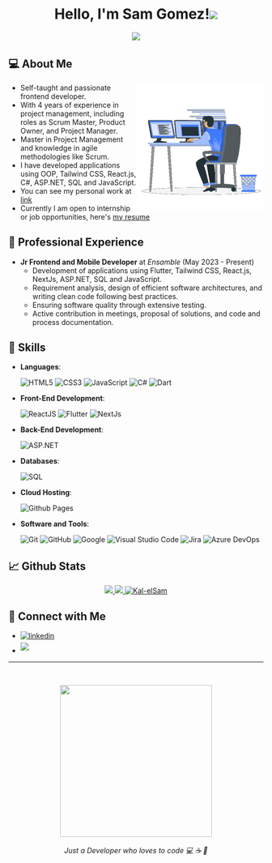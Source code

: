 <h1 align="center"><b>Hello, I'm Sam Gomez!</b><img src="https://media.giphy.com/media/hvRJCLFzcasrR4ia7z/giphy.gif" width="35"></h1>

<p align="center">
  <a href="https://github.com/Kal-elSam/Kal-elSam"><img src="https://readme-typing-svg.herokuapp.com?font=Time+New+Roman&color=cyan&size=25&center=true&vCenter=true&width=600&height=100&lines=Frontend+Developer;Project+Manager+with+4+Years+Experience;Passionate+About+Agile+Methodologies;Perpetual+Learner+and+Tech+Curious;Constantly+Seeking+Challenges."></a>
</p>

## 💻 About Me

<img align="right" src="https://github.com/0xAbdulKhalid/0xAbdulKhalid/raw/main/assets/mdImages/Right_Side.gif" width = 250px>

- Self-taught and passionate frontend developer.
- With 4 years of experience in project management, including roles as Scrum Master, Product Owner, and Project Manager.
- Master in Project Management and knowledge in agile methodologies like Scrum.
- I have developed applications using OOP, Tailwind CSS, React.js, C#, ASP.NET, SQL and JavaScript.
- You can see my personal work at [link](https://portfolio-devsam.vercel.app/)
- Currently I am open to internship or job opportunities, here's [my resume](https://www.dropbox.com/s/rkef1qfp795ojvj/SamuelGomezDevResume.pdf?dl=0)

## 💼 Professional Experience

- **Jr Frontend and Mobile Developer** at *Ensamble* (May 2023 - Present)
    - Development of applications using Flutter, Tailwind CSS, React.js, NextJs, ASP.NET, SQL and JavaScript.
    - Requirement analysis, design of efficient software architectures, and writing clean code following best practices.
    - Ensuring software quality through extensive testing.
    - Active contribution in meetings, proposal of solutions, and code and process documentation.

## 💼 Skills

- **Languages**:
    
    ![HTML5](https://img.shields.io/badge/HTML5%20-%23E34F26.svg?style=for-the-badge&logo=html5&logoColor=white)
    ![CSS3](https://img.shields.io/badge/CSS%20-%231572B6.svg?style=for-the-badge&logo=css3&logoColor=white)
    ![JavaScript](https://img.shields.io/badge/JavaScript%20-%23F7DF1E.svg?style=for-the-badge&logo=javascript&logoColor=black)
    ![C#](https://img.shields.io/badge/C%23-%239A349A.svg?style=for-the-badge&logo=c-sharp&logoColor=white)
    ![Dart](https://img.shields.io/badge/Dart-0175C2.svg?style=for-the-badge&logo=dart&logoColor=white)

- **Front-End Development**:

    ![ReactJS](https://img.shields.io/badge/ReactJS%20-%2320232a.svg?style=for-the-badge&logo=react&logoColor=%2361DAFB)
    ![Flutter](https://img.shields.io/badge/Flutter-02569B.svg?style=for-the-badge&logo=flutter&logoColor=white)
    ![NextJs](https://img.shields.io/badge/Next.js-000000.svg?style=for-the-badge&logo=next-dot-js&logoColor=white)

- **Back-End Development**:

    ![ASP.NET](https://img.shields.io/badge/ASP.NET%20-%235C2D91.svg?style=for-the-badge&logo=.net&logoColor=white)

- **Databases**:

    ![SQL](https://img.shields.io/badge/SQL%20-%2307405E.svg?style=for-the-badge&logo=sql&logoColor=white)

- **Cloud Hosting**:

    ![Github Pages](https://img.shields.io/badge/GitHub%20Pages-%23327FC7.svg?style=for-the-badge&logo=github&logoColor=white)

- **Software and Tools**:

    ![Git](https://img.shields.io/badge/git-%23F05033.svg?style=for-the-badge&logo=git&logoColor=white)
    ![GitHub](https://img.shields.io/badge/github-%23121011.svg?style=for-the-badge&logo=github&logoColor=white)
    ![Google](https://img.shields.io/badge/google-%234285F4.svg?style=for-the-badge&logo=google&logoColor=white)
    ![Visual Studio Code](https://img.shields.io/badge/Visual%20Studio%20Code-0078d7.svg?style=for-the-badge&logo=visual-studio-code&logoColor=white)
    ![Jira](https://img.shields.io/badge/Jira-%230052CC.svg?style=for-the-badge&logo=jira&logoColor=white)
    ![Azure DevOps](https://img.shields.io/badge/Azure%20DevOps-0078D7?style=for-the-badge&logo=azuredevops&logoColor=white)


## 📈 Github Stats

<div align="center">

<a href="https://github.com/Kal-elSam/Kal-elSam">
  <img src="https://github-readme-stats.vercel.app/api?username=Kal-elSam&include_all_commits=true&count_private=true&show_icons=true&line_height=20&title_color=7A7ADB&icon_color=2234AE&text_color=D3D3D3&


<div align="center">

<a href="https://github.com/Kal-elSam/Kal-elSam">
  <img src="https://github-readme-stats.vercel.app/api?username=Kal-elSam&include_all_commits=true&count_private=true&show_icons=true&line_height=20&title_color=7A7ADB&icon_color=2234AE&text_color=D3D3D3&bg_color=0,000000,130F40" width="450"/>
  <img src="https://github-readme-stats.vercel.app/api/top-langs?username=Kal-elSam&show_icons=true&locale=en&layout=compact&line_height=20&title_color=7A7ADB&icon_color=2234AE&text_color=D3D3D3&bg_color=0,000000,130F40" width="375"  alt="Kal-elSam"/>
</a>

</div>

## 🤝 Connect with Me

<ul>

<li>
<a href="https://www.linkedin.com/in/samuel-gomez-serrano/?locale=en_US" target="_blank">
<img src="https://img.shields.io/badge/linkedin:  Samuel%20Gomez%20Serrano-%2300acee.svg?color=405DE6&style=for-the-badge&logo=linkedin&logoColor=white" alt=linkedin style="margin-bottom: 5px;"/>
</a>
</li>

<li>
<a href="mailto:samgomezs7@hotmail.com" target="_blank">
<img src="https://img.shields.io/badge/email:  samgomezs7@hotmail.com-%23EA4335.svg?style=for-the-badge&logo=microsoft-outlook&logoColor=white" t=mail style="margin-bottom: 5px;" />
</a>
</li>

</ul>

---
<br />

<p align="center">
  <img src="https://media.giphy.com/media/LmNwrBhejkK9EFP504/giphy.gif" width="300" height="300" />
</p>

<p align="center">
    <em>Just a Developer who loves to code 💻 ☕ 🍕 </em>
</p>


